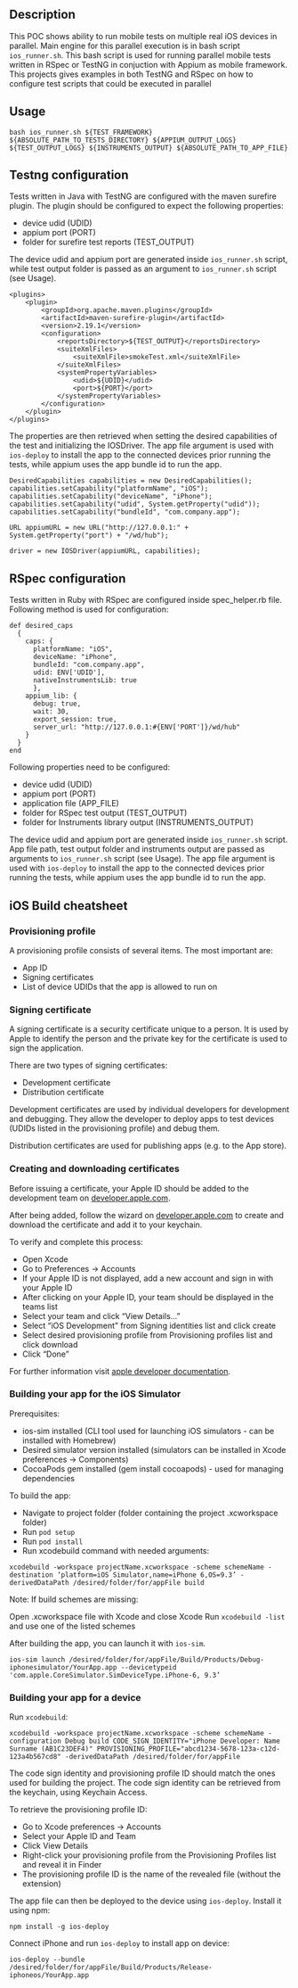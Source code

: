 ## Description

This POC shows ability to run mobile tests on multiple real iOS devices in parallel. Main engine for this parallel execution is in bash script `ios_runner.sh`. This bash script is used for running parallel mobile tests written in RSpec or TestNG in conjuction with Appium as mobile framework. This projects gives examples in both TestNG and RSpec on how to configure test scripts that could be executed in parallel


## Usage

```
bash ios_runner.sh ${TEST_FRAMEWORK} ${ABSOLUTE_PATH_TO_TESTS_DIRECTORY} ${APPIUM_OUTPUT_LOGS} ${TEST_OUTPUT_LOGS} ${INSTRUMENTS_OUTPUT} ${ABSOLUTE_PATH_TO_APP_FILE}
```

## Testng configuration

Tests written in Java with TestNG are configured with the maven surefire plugin. The plugin should be configured to expect the following properties:
- device udid (UDID)
- appium port (PORT)
- folder for surefire test reports (TEST_OUTPUT)

The device udid and appium port are generated inside `ios_runner.sh` script, while test output folder is passed as an argument to `ios_runner.sh` script (see Usage).

```
<plugins>
	<plugin>
		<groupId>org.apache.maven.plugins</groupId>
		<artifactId>maven-surefire-plugin</artifactId>
		<version>2.19.1</version>
		<configuration>
			<reportsDirectory>${TEST_OUTPUT}</reportsDirectory>
			<suiteXmlFiles>
				<suiteXmlFile>smokeTest.xml</suiteXmlFile>
			</suiteXmlFiles>
			<systemPropertyVariables>
				<udid>${UDID}</udid>
               	<port>${PORT}</port>
         	</systemPropertyVariables>
   		</configuration>
    </plugin>
</plugins>
```

The properties are then retrieved when setting the desired capabilities of the test and initializing the IOSDriver. The app file argument is used with `ios-deploy` to install the app to the connected devices prior running the tests, while appium uses the app bundle id to run the app.

```
DesiredCapabilities capabilities = new DesiredCapabilities();
capabilities.setCapability("platformName", "iOS");
capabilities.setCapability("deviceName", "iPhone");
capabilities.setCapability("udid", System.getProperty("udid"));
capabilities.setCapability("bundleId", "com.company.app");

URL appiumURL = new URL("http://127.0.0.1:" + System.getProperty("port") + "/wd/hub");

driver = new IOSDriver(appiumURL, capabilities);
```

## RSpec configuration

Tests written in Ruby with RSpec are configured inside spec_helper.rb file. Following method is used for configuration:

```
def desired_caps
  {
    caps: {
      platformName: "iOS",
      deviceName: "iPhone",
      bundleId: "com.company.app",
      udid: ENV['UDID'],
      nativeInstrumentsLib: true
      },
    appium_lib: {
      debug: true,
      wait: 30,
      export_session: true,
      server_url: "http://127.0.0.1:#{ENV['PORT']}/wd/hub"
    }
  }
end
```

Following properties need to be configured:
- device udid (UDID)
- appium port (PORT)
- application file (APP_FILE)
- folder for RSpec test output (TEST_OUTPUT)
- folder for Instruments library output (INSTRUMENTS_OUTPUT)

The device udid and appium port are generated inside `ios_runner.sh` script. App file path, test output folder and instruments output are passed as arguments to `ios_runner.sh` script (see Usage). The app file argument is used with `ios-deploy` to install the app to the connected devices prior running the tests, while appium uses the app bundle id to run the app.



## iOS Build cheatsheet


### Provisioning profile

A provisioning profile consists of several items. The most important are:

* App ID
* Signing certificates
* List of device UDIDs that the app is allowed to run on

### Signing certificate

A signing certificate is a security certificate unique to a person. It is used by Apple to identify the person and the private key for the certificate is used to sign the application.

There are two types of signing certificates:

* Development certificate
* Distribution certificate

Development certificates are used by individual developers for development and debugging. They allow the developer to deploy apps to test devices (UDIDs listed in the provisioning profile) and debug them.

Distribution certificates are used for publishing apps (e.g. to the App store).

### Creating and downloading certificates

Before issuing a certificate, your Apple ID should be added to the development team on [developer.apple.com]().

After being added, follow the wizard on [developer.apple.com]() to create and download the certificate and add it to your keychain.

To verify and complete this process:

* Open Xcode
* Go to Preferences -> Accounts
* If your Apple ID is not displayed, add a new account and sign in with your Apple ID
* After clicking on your Apple ID, your team should be displayed in the teams list
* Select your team and click “View Details…”
* Select “iOS Development” from Signing identities list and click create
* Select desired provisioning profile from Provisioning profiles list and click download
* Click “Done”

For further information visit [apple developer documentation]().

### Building your app for the iOS Simulator

Prerequisites:

* ios-sim installed (CLI tool used for launching iOS simulators - can be installed with Homebrew)
* Desired simulator version installed (simulators can be installed in Xcode preferences -> Components)
* CocoaPods gem installed (gem install cocoapods) - used for managing dependencies

To build the app:

* Navigate to project folder (folder containing the project .xcworkspace folder)
* Run `pod setup`
* Run `pod install`
* Run xcodebuild command with needed arguments:

```
xcodebuild -workspace projectName.xcworkspace -scheme schemeName -destination ‘platform=iOS Simulator,name=iPhone 6,OS=9.3’ -derivedDataPath /desired/folder/for/appFile build
```

Note: If build schemes are missing:

Open .xcworkspace file with Xcode and close Xcode
Run `xcodebuild -list` and use one of the listed schemes

After building the app, you can launch it with `ios-sim`.

```
ios-sim launch /desired/folder/for/appFile/Build/Products/Debug-iphonesimulator/YourApp.app --devicetypeid 'com.apple.CoreSimulator.SimDeviceType.iPhone-6, 9.3’
```

### Building your app for a device

Run `xcodebuild`:

```
xcodebuild -workspace projectName.xcworkspace -scheme schemeName -configuration Debug build CODE_SIGN_IDENTITY="iPhone Developer: Name Surname (AB1C23DEF4)" PROVISIONING_PROFILE="abcd1234-5678-123a-c12d-123a4b567cd8" -derivedDataPath /desired/folder/for/appFile
```
The code sign identity and provisioning profile ID should match the ones used for building the project. The code sign identity can be retrieved from the keychain, using Keychain Access.

To retrieve the provisioning profile ID:

* Go to Xcode preferences -> Accounts
* Select your Apple ID and Team
* Click View Details
* Right-click your provisioning profile from the Provisioning Profiles list and reveal it in Finder
* The provisioning profile ID is the name of the revealed file (without the extension)

The app file can then be deployed to the device using `ios-deploy`. Install it using npm:

`npm install -g ios-deploy`

Connect iPhone and run `ios-deploy` to install app on device:

```
ios-deploy --bundle /desired/folder/for/appFile/Build/Products/Release-iphoneos/YourApp.app
```
